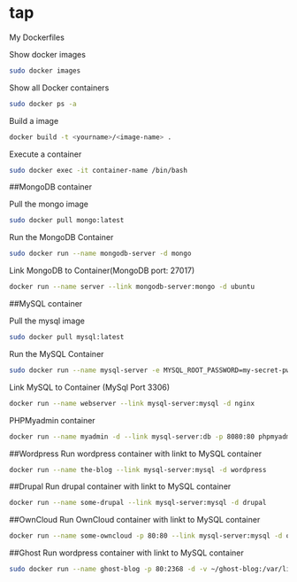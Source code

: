 # tap
My Dockerfiles

Show docker images
``` bash
sudo docker images
```

Show all Docker containers
``` bash
sudo docker ps -a
```
Build a image
``` bash
docker build -t <yourname>/<image-name> .
```
Execute a container
```bash
sudo docker exec -it container-name /bin/bash
```

##MongoDB container

Pull the mongo image
```bash
sudo docker pull mongo:latest
```

Run the MongoDB Container
```bash
sudo docker run --name mongodb-server -d mongo
```

Link MongoDB to Container(MongoDB port: 27017)
```bash
docker run --name server --link mongodb-server:mongo -d ubuntu
```

##MySQL container

Pull the mysql image
```bash
sudo docker pull mysql:latest
```

Run the MySQL Container
```bash
sudo docker run --name mysql-server -e MYSQL_ROOT_PASSWORD=my-secret-pw -d mysql
```

Link MySQL to Container (MySql Port 3306)
```bash
docker run --name webserver --link mysql-server:mysql -d nginx
```

PHPMyadmin container
```bash
docker run --name myadmin -d --link mysql-server:db -p 8080:80 phpmyadmin/phpmyadmin
```

##Wordpress
Run wordpress container with linkt to MySQL container
```bash
docker run --name the-blog --link mysql-server:mysql -d wordpress
```

##Drupal
Run drupal container with linkt to MySQL container
```bash
docker run --name some-drupal --link mysql-server:mysql -d drupal
```

##OwnCloud
Run OwnCloud container with linkt to MySQL container
```bash
docker run --name some-owncloud -p 80:80 --link mysql-server:mysql -d owncloud:8.1  
```

##Ghost
Run wordpress container with linkt to MySQL container
```bash
sudo docker run --name ghost-blog -p 80:2368 -d -v ~/ghost-blog:/var/lib/ghost ghost
```
